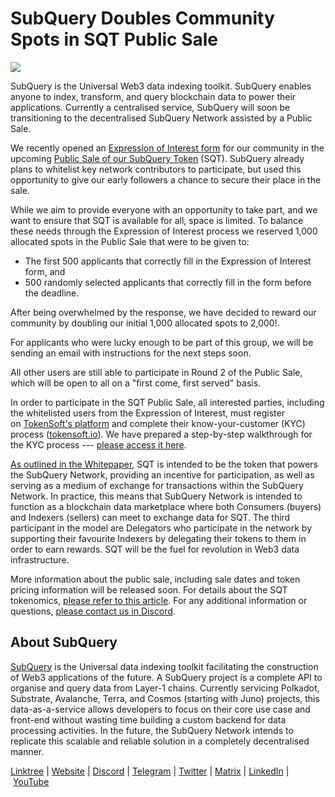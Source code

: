 # SubQuery Doubles Community Spots in SQT Public Sale

![](https://miro.medium.com/max/1400/1*Dmg-mX5E6jD6AnyUwGAF3Q.png)

SubQuery is the Universal Web3 data indexing toolkit. SubQuery enables anyone to index, transform, and query blockchain data to power their applications. Currently a centralised service, SubQuery will soon be transitioning to the decentralised SubQuery Network assisted by a Public Sale.

We recently opened an [Expression of Interest form](./20220516-public-sale-eoi.md) for our community in the upcoming [Public Sale of our SubQuery Token](./20220620-public-sale-tokensoft.md) (SQT). SubQuery already plans to whitelist key network contributors to participate, but used this opportunity to give our early followers a chance to secure their place in the sale.

While we aim to provide everyone with an opportunity to take part, and we want to ensure that SQT is available for all, space is limited. To balance these needs through the Expression of Interest process we reserved 1,000 allocated spots in the Public Sale that were to be given to:

- The first 500 applicants that correctly fill in the Expression of Interest form, and
- 500 randomly selected applicants that correctly fill in the form before the deadline.

After being overwhelmed by the response, we have decided to reward our community by doubling our initial 1,000 allocated spots to 2,000!.

For applicants who were lucky enough to be part of this group, we will be sending an email with instructions for the next steps soon.

All other users are still able to participate in Round 2 of the Public Sale, which will be open to all on a "first come, first served" basis.

In order to participate in the SQT Public Sale, all interested parties, including the whitelisted users from the Expression of Interest, must register on [TokenSoft's platform](https://community.tokensoft.io/) and complete their know-your-customer (KYC) process ([tokensoft.io](https://community.tokensoft.io/)). We have prepared a step-by-step walkthrough for the KYC process --- [please access it here](https://sqt-guide.subquery.foundation/sqt-public-sale/).

[As outlined in the Whitepaper](https://static.subquery.network/whitepaper.pdf), SQT is intended to be the token that powers the SubQuery Network, providing an incentive for participation, as well as serving as a medium of exchange for transactions within the SubQuery Network. In practice, this means that SubQuery Network is intended to function as a blockchain data marketplace where both Consumers (buyers) and Indexers (sellers) can meet to exchange data for SQT. The third participant in the model are Delegators who participate in the network by supporting their favourite Indexers by delegating their tokens to them in order to earn rewards. SQT will be the fuel for revolution in Web3 data infrastructure.

More information about the public sale, including sale dates and token pricing information will be released soon. For details about the SQT tokenomics, [please refer to this article](./20211220-tokenomics.md). For any additional information or questions, [please contact us in Discord](https://discord.com/invite/SubQuery).

## About SubQuery

[SubQuery](https://subquery.network/) is the Universal data indexing toolkit facilitating the construction of Web3 applications of the future. A SubQuery project is a complete API to organise and query data from Layer-1 chains. Currently servicing Polkadot, Substrate, Avalanche, Terra, and Cosmos (starting with Juno) projects, this data-as-a-service allows developers to focus on their core use case and front-end without wasting time building a custom backend for data processing activities. In the future, the SubQuery Network intends to replicate this scalable and reliable solution in a completely decentralised manner.

​​[Linktree](https://linktr.ee/subquerynetwork) | [Website](https://subquery.network/) | [Discord](https://discord.com/invite/SubQuery) | [Telegram](https://t.me/subquerynetwork) | [Twitter](https://twitter.com/subquerynetwork) | [Matrix](https://matrix.to/#/#subquery:matrix.org) | [LinkedIn](https://www.linkedin.com/company/subquery) | [YouTube](https://www.youtube.com/channel/UCi1a6NUUjegcLHDFLr7CqLw)
